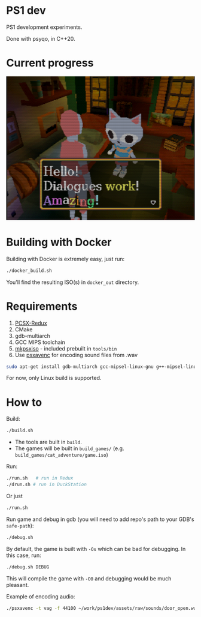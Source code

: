 # PS1 dev

PS1 development experiments.

Done with psyqo, in C++20.

# Current progress

![progress](media/s8.png)

# Building with Docker

Building with Docker is extremely easy, just run:

```sh
./docker_build.sh
```

You'll find the resulting ISO(s) in `docker_out` directory.

# Requirements

1. [PCSX-Redux](https://github.com/grumpycoders/pcsx-redux)
2. CMake
3. gdb-multiarch
3. GCC MIPS toolchain
4. [mkpsxiso](https://github.com/Lameguy64/mkpsxiso) - included prebuilt in `tools/bin`
5. Use [psxavenc](https://github.com/WonderfulToolchain/psxavenc) for encoding sound files from .wav

```sh
sudo apt-get install gdb-multiarch gcc-mipsel-linux-gnu g++-mipsel-linux-gnu binutils-mipsel-linux-gnu libmagick++-dev
```

For now, only Linux build is supported.

# How to

Build:

```sh
./build.sh
```

* The tools are built in `build`. 
* The games will be built in `build_games/` (e.g. `build_games/cat_adventure/game.iso`)

Run:

```sh
./run.sh   # run in Redux
./drun.sh # run in DuckStation
```

Or just

```sh
./run.sh
```

Run game and debug in gdb (you will need to add repo's path to your GDB's `safe-path`):

```sh
./debug.sh
```

By default, the game is built with `-Os` which can be bad for debugging. In this case, run:

```sh
./debug.sh DEBUG
```

This will compile the game with `-O0` and debugging would be much pleasant.

Example of encoding audio:

```sh
./psxavenc -t vag -f 44100 ~/work/ps1dev/assets/raw/sounds/door_open.wav ~/work/ps1dev/assets/door_open.vag
```

